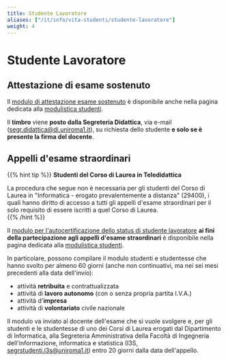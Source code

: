 ```yaml
---
title: Studente Lavoratore
aliases: ["/it/info/vita-studenti/studente-lavoratore"]
weight: 4
---
```


# Studente Lavoratore

## Attestazione di esame sostenuto

Il [modulo di attestazione esame sostenuto](https://corsidilaurea.uniroma1.it/sites/default/files/attestazione_esame_0.pdf) è disponibile anche nella pagina dedicata alla [modulistica studenti](https://www.uniroma1.it/it/pagina/modulistica-studenti). 

Il **timbro** viene **posto dalla Segreteria Didattica**, via e-mail (segr.didattica@di.uniroma1.it), su richiesta dello studente **e solo se è presente la firma del docente**.

## Appelli d'esame straordinari

{{% hint tip %}}
<i class="fa-solid fa-lightbulb" style="color: #238636;"></i> **Studenti del Corso di Laurea in Teledidattica**

La procedura che segue non è necessaria per gli studenti del Corso di Laurea in "Informatica - erogato prevalentemente a distanza" (29400), i quali hanno diritto di accesso a tutti gli appelli d'esame straordinari per il solo requisito di essere iscritti a quel Corso di Laurea.  
{{% /hint %}}

Il [modulo per l'autocertificazione dello status di studente lavoratore](https://www.uniroma1.it/sites/default/files/field_file_allegati/autocertificazione_lavoratore_0.pdf) **ai fini della partecipazione agli appelli d'esame straordinari** è disponibile nella pagina dedicata alla [modulistica studenti](https://www.uniroma1.it/it/pagina/modulistica-studenti).

In particolare, possono compilare il modulo studenti e studentesse che hanno svolto per almeno 60 giorni (anche non continuativi, ma nei sei mesi precedenti alla data dell'invio):
- attività **retribuita** e contrattualizzata
- attività di **lavoro autonomo** (con o senza propria partita I.V.A.)
- attività d'**impresa**
- attività di **volontariato** civile nazionale

Il modulo va inviato al docente dell'esame che si vuole svolgere e, per gli studenti e le studentesse di uno dei Corsi di Laurea erogati dal Dipartimento di Informatica, alla Segreteria Amministrativa della Facoltà di Ingegneria dell'informazione, informatica e statistica (I3S, segrstudenti.i3s@uniroma1.it) entro 20 giorni dalla data dell'appello.